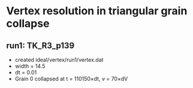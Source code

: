 # Vertex resolution in triangular grain collapse

## run1: TK_R3_p139
* created ideal/vertex/run1/vertex.dat
* width = 14.5
* dt = 0.01
* Grain 0 collapsed at t = 110150&times;dt, v = 70&times;dV
